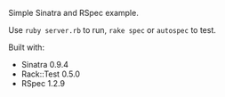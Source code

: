 Simple Sinatra and RSpec example.

Use `ruby server.rb` to run, `rake spec` or `autospec` to test.

Built with: 

* Sinatra 0.9.4
* Rack::Test 0.5.0
* RSpec 1.2.9
